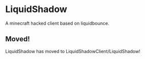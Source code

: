 # LiquidShadow
A minecraft hacked client based on liquidbounce.


## Moved!
LiquidShadow has moved to LiquidShadowClient/LiquidShadow!
